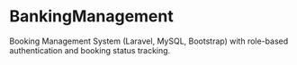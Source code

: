 # BankingManagement

Booking Management System (Laravel, MySQL, Bootstrap) with role-based authentication and booking status tracking.
